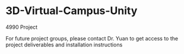 # 3D-Virtual-Campus-Unity
4990 Project

For future project groups, please contact Dr. Yuan to get access to the project deliverables and installation instructions
